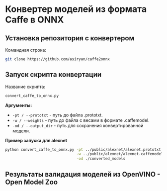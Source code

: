 # Конвертер моделей из формата Caffe в ONNX

## Установка репозитория с конвертером

Командная строка:

```bash
git clone https://github.com/asiryan/caffe2onnx
```

## Запуск скрипта конвертации

Название скрипта:

```bash
convert_caffe_to_onnx.py
```

**Аргументы:**

- `-pt / --prototxt` - путь до файла .prototxt.
- `-w / --weights` - путь до файла с весами в формате .caffemodel.
- `-od / --output_dir` - путь для сохранения конвертированной модели. 


**Пример запуска для alexnet**

```bash
python convert_caffe_to_onnx.py -pt ../public/alexnet/alexnet.prototxt \
                                -w ../public/alexnet/alexnet.caffemodel \
                                -od ./converted_models
```

## Результаты валидация моделей из OpenVINO - Open Model Zoo
